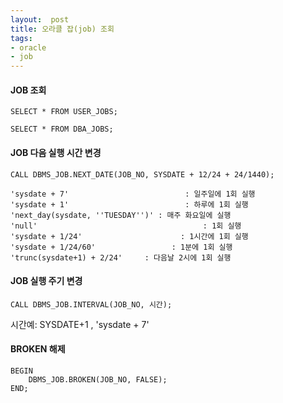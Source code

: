 ```yaml
---
layout:  post
title: 오라클 잡(job) 조회
tags:
- oracle
- job
---
```


#### JOB 조회
`SELECT * FROM USER_JOBS;`

`SELECT * FROM DBA_JOBS;`

#### JOB 다음 실행 시간 변경
`CALL DBMS_JOB.NEXT_DATE(JOB_NO, SYSDATE + 12/24 + 24/1440);`
```
'sysdate + 7'                          : 일주일에 1회 실행
'sysdate + 1'                          : 하루에 1회 실행
'next_day(sysdate, ''TUESDAY'')' : 매주 화요일에 실행
'null'                                     : 1회 실행
'sysdate + 1/24'                      : 1시간에 1회 실행
'sysdate + 1/24/60'                 : 1분에 1회 실행
'trunc(sysdate+1) + 2/24'     : 다음날 2시에 1회 실행
```

#### JOB 실행 주기 변경
`CALL DBMS_JOB.INTERVAL(JOB_NO, 시간);`

시간예: SYSDATE+1 , 'sysdate + 7'

#### BROKEN 해제
```
BEGIN
	DBMS_JOB.BROKEN(JOB_NO, FALSE);
END;
```